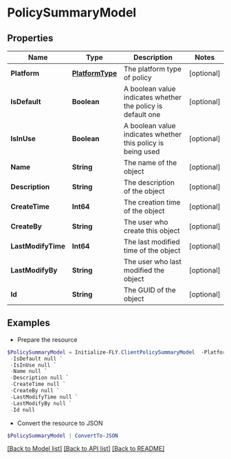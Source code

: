 # PolicySummaryModel
## Properties

Name | Type | Description | Notes
------------ | ------------- | ------------- | -------------
**Platform** | [**PlatformType**](PlatformType.md) | The platform type of policy | [optional] 
**IsDefault** | **Boolean** | A boolean value indicates whether the policy is default one | [optional] 
**IsInUse** | **Boolean** | A boolean value indicates whether this policy is being used | [optional] 
**Name** | **String** | The name of the object | [optional] 
**Description** | **String** | The description of the object | [optional] 
**CreateTime** | **Int64** | The creation time of the object | [optional] 
**CreateBy** | **String** | The user who create this object | [optional] 
**LastModifyTime** | **Int64** | The last modified time of the object | [optional] 
**LastModifyBy** | **String** | The user who last modified the object | [optional] 
**Id** | **String** | The GUID of the object | [optional] 

## Examples

- Prepare the resource
```powershell
$PolicySummaryModel = Initialize-FLY.ClientPolicySummaryModel  -Platform null `
 -IsDefault null `
 -IsInUse null `
 -Name null `
 -Description null `
 -CreateTime null `
 -CreateBy null `
 -LastModifyTime null `
 -LastModifyBy null `
 -Id null
```

- Convert the resource to JSON
```powershell
$PolicySummaryModel | ConvertTo-JSON
```

[[Back to Model list]](../README.md#documentation-for-models) [[Back to API list]](../README.md#documentation-for-api-endpoints) [[Back to README]](../README.md)
